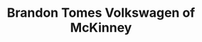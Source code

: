 ---
title: "Brandon Tomes Volkswagen of McKinney"
url: /mckinney/brandon-tomes-volkswagen-of-mckinney/
shop: car
---